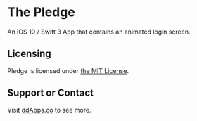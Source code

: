 # The Pledge
An iOS 10 / Swift 3 App that contains an animated login screen.

## Licensing
Pledge is licensed under [the MIT License](LICENSE).

## Support or Contact
Visit [ddApps.co](http://ddapps.co) to see more.